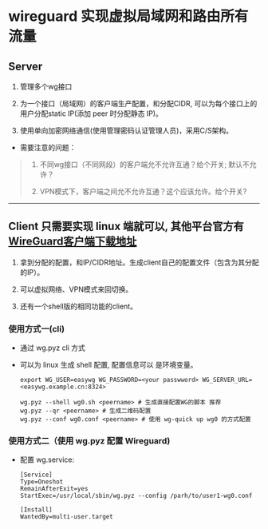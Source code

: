 # wireguard 实现虚拟局域网和路由所有流量

## Server

1. 管理多个wg接口

2. 为一个接口（局域网）的客户端生产配置，和分配CIDR, 可以为每个接口上的用户分配static IP(添加 peer 时分配静态 IP)。

3. 使用单向加密网络通信(使用管理密码认证管理人员)，采用C/S架构。

- 需要注意的问题：

>1) 不同wg接口（不同网段）的客户端允不允许互通？给个开关; 默认不允许？
>
>2) VPN模式下，客户端之间允不允许互通？这个应该允许。给个开关?
>

---

## Client 只需要实现 linux 端就可以, 其他平台官方有[WireGuard客户端下载地址](https://www.wireguard.com/install/)

1. 拿到分配的配置，和IP/CIDR地址。生成client自己的配置文件（包含为其分配的IP）。

2. 可以虚拟网络、VPN模式来回切换。

3. 还有一个shell版的相同功能的client。

### 使用方式一(cli)

- 通过 wg.pyz cli 方式

- 可以为 linux 生成 shell 配置,  配置信息可以 是环境变量。

    ```shell
    export WG_USER=easywg WG_PASSWORD=<your passwword> WG_SERVER_URL=<easywg.example.cn:8324>

    wg.pyz --shell wg0.sh <peername> # 生成直接配置WG的脚本 推荐
    wg.pyz --qr <peername> # 生成二维码配置
    wg.pyz --conf wg0.conf <peername> # 使用 wg-quick up wg0 的方式配置
    ```

### 使用方式二（使用 wg.pyz 配置 Wireguard)

- 配置 wg.service:

    ```Service
    [Service]
    Type=Oneshot
    RemainAfterExit=yes
    StartExec=/usr/local/sbin/wg.pyz --config /parh/to/user1-wg0.conf

    [Install]
    WantedBy=multi-user.target
    ```

